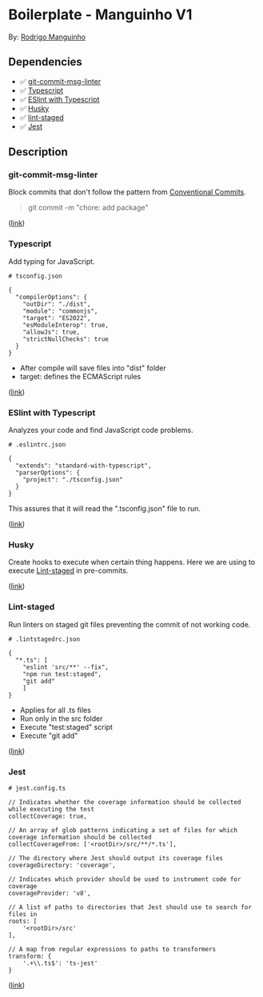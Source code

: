 # Boilerplate - Manguinho V1
By: [Rodrigo Manguinho]('https://www.linkedin.com/in/rmanguinho')

## Dependencies
- ✅ [git-commit-msg-linter](#git-commit-msg-linter)
- ✅ [Typescript](#typescript)
- ✅ [ESlint with Typescript](#eslint)
- ✅ [Husky](#husky)
- ✅ [lint-staged](#lint-staged)
- ✅ [Jest](#jest)

## Description

### git-commit-msg-linter 

Block commits that don't follow the pattern from [Conventional Commits]('https://www.conventionalcommits.org/en/v1.0.0/#summary').

> git commit -m "chore: add package"

([link]('https://github.com/legend80s/git-commit-msg-linter'))

### Typescript

Add typing for JavaScript.

```
# tsconfig.json

{
  "compilerOptions": {
    "outDir": "./dist",
    "module": "commonjs",
    "target": "ES2022",
    "esModuleInterop": true,
    "allowJs": true,
    "strictNullChecks": true
  }
}
```

- After compile will save files into "dist" folder
- target: defines the ECMAScript rules

([link]('https://www.typescriptlang.org/'))

### ESlint with Typescript

Analyzes your code and find JavaScript code problems.

```
# .eslintrc.json

{
  "extends": "standard-with-typescript",
  "parserOptions": {
    "project": "./tsconfig.json"
  }
}
```

This assures that it will read the ".tsconfig.json" file to run.

([link]('https://github.com/standard/eslint-config-standard-with-typescript'))

### Husky

Create hooks to execute when certain thing happens. Here we are using to execute [Lint-staged](#lint-staged) in pre-commits.

([link]('https://github.com/typicode/husky'))

### Lint-staged 

Run linters on staged git files preventing the commit of not working code.

```
# .lintstagedrc.json

{
  "*.ts": [
    "eslint 'src/**' --fix", 
    "npm run test:staged", 
    "git add"
    ]
}
```

- Applies for all .ts files
- Run only in the src folder
- Execute "test:staged" script
- Execute "git add"

([link]('https://github.com/okonet/lint-staged')) 

### Jest 

```
# jest.config.ts

// Indicates whether the coverage information should be collected while executing the test
collectCoverage: true,

// An array of glob patterns indicating a set of files for which coverage information should be collected
collectCoverageFrom: ['<rootDir>/src/**/*.ts'],

// The directory where Jest should output its coverage files
coverageDirectory: 'coverage',

// Indicates which provider should be used to instrument code for coverage
coverageProvider: 'v8',

// A list of paths to directories that Jest should use to search for files in
roots: [
    '<rootDir>/src'
],

// A map from regular expressions to paths to transformers
transform: {
    '.+\\.ts$': 'ts-jest'
}
```

([link]('https://github.com/facebook/jest'))